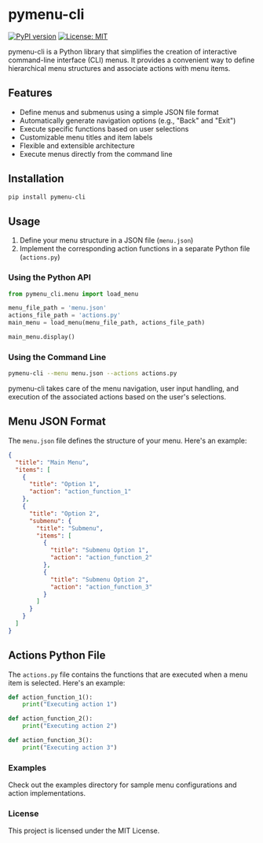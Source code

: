 # pymenu-cli

[![PyPI version](https://badge.fury.io/py/pymenu-cli.svg)](https://badge.fury.io/py/pymenu-cli)
[![License: MIT](https://img.shields.io/badge/License-MIT-yellow.svg)](https://opensource.org/licenses/MIT)

pymenu-cli is a Python library that simplifies the creation of interactive command-line interface (CLI) menus. It provides a convenient way to define hierarchical menu structures and associate actions with menu items.

## Features

- Define menus and submenus using a simple JSON file format
- Automatically generate navigation options (e.g., "Back" and "Exit")
- Execute specific functions based on user selections
- Customizable menu titles and item labels
- Flexible and extensible architecture
- Execute menus directly from the command line

## Installation

```bash
pip install pymenu-cli
```

## Usage

1. Define your menu structure in a JSON file (`menu.json`)
2. Implement the corresponding action functions in a separate Python file (`actions.py`)

### Using the Python API
```python
from pymenu_cli.menu import load_menu

menu_file_path = 'menu.json'
actions_file_path = 'actions.py'
main_menu = load_menu(menu_file_path, actions_file_path)

main_menu.display()
```

### Using the Command Line
```bash
pymenu-cli --menu menu.json --actions actions.py
```

pymenu-cli takes care of the menu navigation, user input handling, and execution of the associated actions based on the user's selections.

## Menu JSON Format
The `menu.json` file defines the structure of your menu. Here's an example:

```json
{
  "title": "Main Menu",
  "items": [
    {
      "title": "Option 1",
      "action": "action_function_1"
    },
    {
      "title": "Option 2",
      "submenu": {
        "title": "Submenu",
        "items": [
          {
            "title": "Submenu Option 1",
            "action": "action_function_2"
          },
          {
            "title": "Submenu Option 2",
            "action": "action_function_3"
          }
        ]
      }
    }
  ]
}
```

## Actions Python File
The `actions.py` file contains the functions that are executed when a menu item is selected. Here's an example:
```python
def action_function_1():
    print("Executing action 1")

def action_function_2():
    print("Executing action 2")

def action_function_3():
    print("Executing action 3")
```

### Examples
Check out the examples directory for sample menu configurations and action implementations.

### License
This project is licensed under the MIT License.